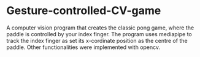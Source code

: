 # Gesture-controlled-CV-game
A computer vision program that creates the classic pong game, where the paddle is controlled by your index finger.
The program uses mediapipe to track the index finger as set its x-cordinate position as the centre of the paddle.
Other functionalities were implemented with opencv.
